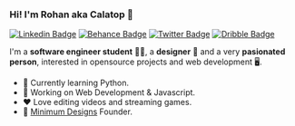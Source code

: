 ### Hi! I'm Rohan aka Calatop 👋

[![Linkedin Badge](https://img.shields.io/badge/-rohansanjeev-blue?style=flat-square&logo=Linkedin&logoColor=white&color=242933&link=https://www.linkedin.com/in/rohansanjeev/)](https://www.linkedin.com/in/rohansanjeev/) [![Behance Badge](https://img.shields.io/badge/-Portfolio-blue?style=flat-square&logo=behance&logoColor=white&color=242933&link=https://www.behance.net/calatop)](https://www.behance.net/calatop) [![Twitter Badge](https://img.shields.io/badge/-@calatopbtw-1ca0f1?style=flat-square&color=242933&logo=twitter&logoColor=white&link=https://twitter.com/calatopbtw)](https://twitter.com/calatopbtw) [![Dribble Badge](https://img.shields.io/badge/-@Dribbble-1ca0f1?style=flat-square&color=242933&logo=dribbble&logoColor=white&link=https://dribbble.com/calatop)](https://dribbble.com/calatop)

I'm a **software engineer student** 👨‍💻, a **designer** 🎨 and a very **pasionated person**, interested in opensource projects and web development 
🖥️. 

- 🌱 Currently learning Python.
- 🚀 Working on Web Development & Javascript.
- ❤️ Love editing videos and streaming games.
- 🌟 [Minimum Designs](https://www.minimumdesigns.shop/) Founder.
